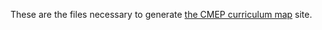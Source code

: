 These are the files necessary to generate [the CMEP curriculum map](http://cambridge.maths.org) site.
